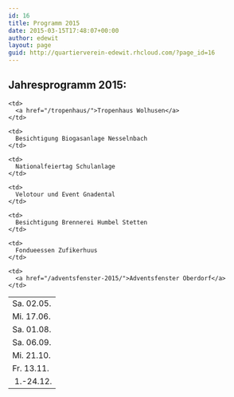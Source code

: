 ```yaml
---
id: 16
title: Programm 2015
date: 2015-03-15T17:48:07+00:00
author: edewit
layout: page
guid: http://quartierverein-edewit.rhcloud.com/?page_id=16
---
```

## Jahresprogramm 2015:

<table>
  <tr>
    <td>
      Sa. 02.05.
    </td>
    
    <td>
      <a href="/tropenhaus/">Tropenhaus Wolhusen</a>
    </td>
  </tr>
  
  <tr>
    <td>
      Mi. 17.06.
    </td>
    
    <td>
      Besichtigung Biogasanlage Nesselnbach
    </td>
  </tr>
  
  <tr>
    <td>
      Sa. 01.08.
    </td>
    
    <td>
      Nationalfeiertag Schulanlage
    </td>
  </tr>
  
  <tr>
    <td>
      Sa. 06.09.
    </td>
    
    <td>
      Velotour und Event Gnadental
    </td>
  </tr>
  
  <tr>
    <td>
      Mi. 21.10.
    </td>
    
    <td>
      Besichtigung Brennerei Humbel Stetten
    </td>
  </tr>
  
  <tr>
    <td>
      Fr. 13.11.
    </td>
    
    <td>
      Fondueessen Zufikerhuus
    </td>
  </tr>
  
  <tr>
    <td>
       1.-24.12.
    </td>
    
    <td>
      <a href="/adventsfenster-2015/">Adventsfenster Oberdorf</a>
    </td>
  </tr>
</table>